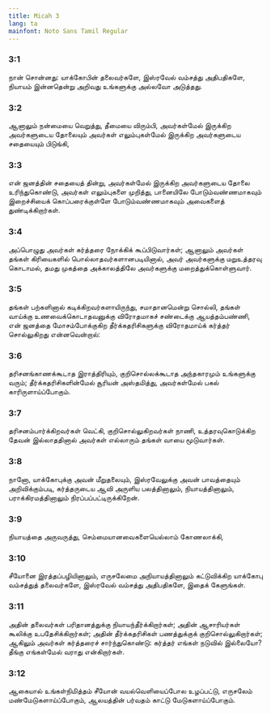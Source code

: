 ```yaml
---
title: Micah 3
lang: ta
mainfont: Noto Sans Tamil Regular
---
```


###  3:1

நான் சொன்னது: யாக்கோபின் தலைவர்களே, இஸ்ரவேல் வம்சத்து அதிபதிகளே, நியாயம் இன்னதென்று அறிவது உங்களுக்கு அல்லவோ அடுத்தது.

###  3:2

ஆனாலும் நன்மையை வெறுத்து, தீமையை விரும்பி, அவர்கள்மேல் இருக்கிற அவர்களுடைய தோலையும் அவர்கள் எலும்புகள்மேல் இருக்கிற அவர்களுடைய சதையையும் பிடுங்கி,

###  3:3

என் ஜனத்தின் சதையைத் தின்று, அவர்கள்மேல் இருக்கிற அவர்களுடைய தோலை உரிந்துகொண்டு, அவர்கள் எலும்புகளை முறித்து, பானையிலே போடும்வண்ணமாகவும் இறைச்சியைக் கொப்பரைக்குள்ளே போடும்வண்ணமாகவும் அவைகளைத் துண்டிக்கிறார்கள்.

###  3:4

அப்பொழுது அவர்கள் கர்த்தரை நோக்கிக் கூப்பிடுவார்கள்; ஆனாலும் அவர்கள் தங்கள் கிரியைகளில் பொல்லாதவர்களானபடியினால், அவர் அவர்களுக்கு மறுஉத்தரவு கொடாமல், தமது முகத்தை அக்காலத்திலே அவர்களுக்கு மறைத்துக்கொள்ளுவார்.

###  3:5

தங்கள் பற்களினால் கடிக்கிறவர்களாயிருந்து, சமாதானமென்று சொல்லி, தங்கள் வாய்க்கு உணவைக்கொடாதவனுக்கு விரோதமாகச் சண்டைக்கு ஆயத்தம்பண்ணி, என் ஜனத்தை மோசம்போக்குகிற தீர்க்கதரிசிகளுக்கு விரோதமாய்க் கர்த்தர் சொல்லுகிறது என்னவென்றால்:

###  3:6

தரிசனங்காணக்கூடாத இராத்திரியும், குறிசொல்லக்கூடாத அந்தகாரமும் உங்களுக்கு வரும்; தீர்க்கதரிசிகளின்மேல் சூரியன் அஸ்தமித்து, அவர்கள்மேல் பகல் காரிருளாய்ப்போகும்.

###  3:7

தரிசனம்பார்க்கிறவர்கள் வெட்கி, குறிசொல்லுகிறவர்கள் நாணி, உத்தரவுகொடுக்கிற தேவன் இல்லாததினால் அவர்கள் எல்லாரும் தங்கள் வாயை மூடுவார்கள்.

###  3:8

நானோ, யாக்கோபுக்கு அவன் மீறுதலையும், இஸ்ரவேலுக்கு அவன் பாவத்தையும் அறிவிக்கும்படி, கர்த்தருடைய ஆவி அருளிய பலத்தினாலும், நியாயத்தினாலும், பராக்கிரமத்தினாலும் நிரப்பப்பட்டிருக்கிறேன்.

###  3:9

நியாயத்தை அருவருத்து, செம்மையானவைகளையெல்லாம் கோணலாக்கி,

###  3:10

சீயோனை இரத்தப்பழியினாலும், எருசலேமை அநியாயத்தினாலும் கட்டுவிக்கிற யாக்கோபு வம்சத்துத் தலைவர்களே, இஸ்ரவேல் வம்சத்து அதிபதிகளே, இதைக் கேளுங்கள்.

###  3:11

அதின் தலைவர்கள் பரிதானத்துக்கு நியாயந்தீர்க்கிறார்கள்; அதின் ஆசாரியர்கள் கூலிக்கு உபதேசிக்கிறார்கள்; அதின் தீர்க்கதரிசிகள் பணத்துக்குக் குறிசொல்லுகிறார்கள்; ஆகிலும் அவர்கள் கர்த்தரைச் சார்ந்துகொண்டு: கர்த்தர் எங்கள் நடுவில் இல்லையோ? தீங்கு எங்கள்மேல் வராது என்கிறார்கள்.

###  3:12

ஆகையால் உங்கள்நிமித்தம் சீயோன் வயல்வெளியைப்போல உழப்பட்டு, எருசலேம் மண்மேடுகளாய்ப்போகும், ஆலயத்தின் பர்வதம் காட்டு மேடுகளாய்ப்போகும்.

